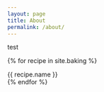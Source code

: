 ```yaml
---
layout: page
title: About
permalink: /about/
---
```


test

{% for recipe in site.baking %}
  <div>{{ recipe.name }}</div>
{% endfor %}